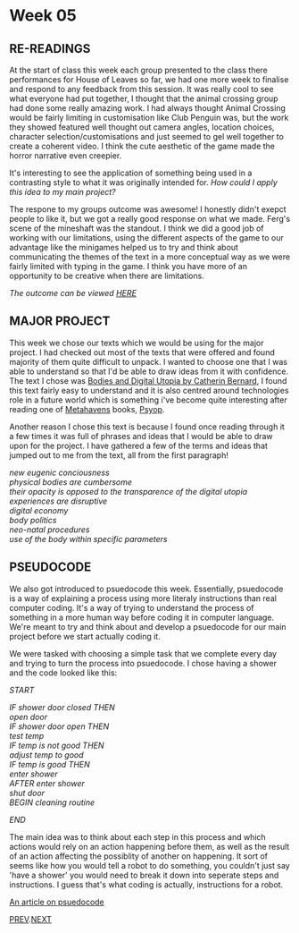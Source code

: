 # Week 05

## RE-READINGS
At the start of class this week each group presented to the class there performances for House of Leaves so far, we had one more week to finalise and respond to any feedback from this session. It was really cool to see what everyone had put together, I thought that the animal crossing group had done some really amazing work. I had always thought Animal Crossing would be fairly limiting in customisation like Club Penguin was, but the work they showed featured well thought out camera angles, location choices, character selection/customisations and just seemed to gel well together to create a coherent video. I think the cute aesthetic of the game made the horror narrative even creepier. 

It's interesting to see the application of something being used in a contrasting style to what it was originally intended for.
*How could I apply this idea to my main project?*

The respone to my groups outcome was awesome! I honestly didn't exepct people to like it, but we got a really good response on what we made. Ferg's scene of the mineshaft was the standout. I think we did a good job of working with our limitations, using the different aspects of the game to our advantage like the minigames helped us to try and think about communicating the themes of the text in a more conceptual way as we were fairly limited with typing in the game. I think you have more of an opportunity to be creative when there are limitations.

*The outcome can be viewed [HERE](https://www.youtube.com/watch?v=hxVLtIr6eNs&ab_channel=CeliaMance)*

## MAJOR PROJECT
This week we chose our texts which we would be using for the major project. I had checked out most of the texts that were offered and found majority of them quite difficult to unpack. I wanted to choose one that I was able to understand so that I'd be able to draw ideas from it with confidence. The text I chose was [Bodies and Digital Utopia by Catherin Bernard](http://digbeyond.com/readme/view.php?id=60&course=Code%20Words), I found this text fairly easy to understand and it is also centred around technologies role in a future world which is something i've become quite interesting after reading one of [Metahavens](https://theinfluencers.org/en/metahaven) books, [Psyop](https://www.artbook.com/9783960983620.html).

Another reason I chose this text is because I found once reading through it a few times it was full of phrases and ideas that I would be able to draw upon for the project. I have gathered a few of the terms and ideas that jumped out to me from the text, all from the first paragraph!

*new eugenic conciousness*\
*physical bodies are cumbersome*\
*their opacity is opposed to the transparence of the digital utopia*\
*experiences are disruptive*\
*digital economy*\
*body politics*\
*neo-natal procedures*\
*use of the body within specific parameters*

## PSEUDOCODE

We also got introduced to psuedocode this week. Essentially, psuedocode is a way of explaining a process using more literaly instructions than real computer coding. It's a way of trying to understand the process of something in a more human way before coding it in computer language. We're meant to try and think about and develop a psuedocode for our main project before we start actually coding it.

We were tasked with choosing a simple task that we complete every day and trying to turn the process into psuedocode. I chose having a shower and the code looked like this:

*START*

*IF shower door closed THEN\
	   open door\
IF shower door open THEN \
	test temp\
IF temp is not good THEN\
	adjust temp to good\
IF temp is good THEN\
	enter shower\
AFTER enter shower\
	shut door\
BEGIN cleaning routine*

*END*

The main idea was to think about each step in this process and which actions would rely on an action happening before them, as well as the result of an action affecting the possiblity of another on happening. It sort of seems like how you would tell a robot to do something, you couldn't just say 'have a shower' you would need to break it down into seperate steps and instructions. I guess that's what coding is actually, instructions for a robot.

[An article on psuedocode](https://blog.usejournal.com/how-to-write-pseudocode-a-beginners-guide-29956242698)

[PREV](https://github.com/HamishPayne/CODE-WORDS/edit/master/Classroom/Week-04).[NEXT](https://github.com/HamishPayne/CODE-WORDS/edit/master/Classroom/Week-06)

